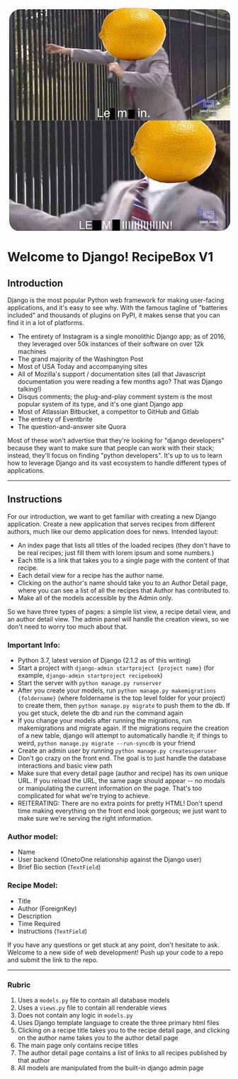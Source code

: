 <p align="center">
 <img src=lemin.jpg/>
</p>

# Welcome to Django! RecipeBox V1

## Introduction

Django is the most popular Python web framework for making user-facing applications, and it's easy to see why. With the famous tagline of "batteries included" and thousands of plugins on PyPI, it makes sense that you can find it in a lot of platforms.

- The entirety of Instagram is a single monolithic Django app; as of 2016, they leveraged over 50k instances of their software on over 12k machines
- The grand majority of the Washington Post
- Most of USA Today and accompanying sites
- All of Mozilla's support / documentation sites (all that Javascript documentation you were reading a few months ago? That was Django talking!)
- Disqus comments; the plug-and-play comment system is the most popular system of its type, and it's one giant Django app
- Most of Atlassian Bitbucket, a competitor to GitHub and Gitlab
- The entirety of Eventbrite
- The question-and-answer site Quora

Most of these won't advertise that they're looking for "django developers" because they want to make sure that people can work with their stack; instead, they'll focus on finding "python developers". It's up to us to learn how to leverage Django and its vast ecosystem to handle different types of applications.

---

## Instructions


For our introduction, we want to get familiar with creating a new Django application. Create a new application that serves recipes from different authors, much like our demo application does for news. Intended layout:

- An index page that lists all titles of the loaded recipes (they don't have to be real recipes; just fill them with lorem ipsum and some numbers.)
- Each title is a link that takes you to a single page with the content of that recipe.
- Each detail view for a recipe has the author name.
- Clicking on the author's name should take you to an Author Detail page, where you can see a list of all the recipes that Author has contributed to.
- Make all of the models accessible by the Admin only.

So we have three types of pages: a simple list view, a recipe detail view, and an author detail view. The admin panel will handle the creation views, so we don't need to worry too much about that.

### Important Info:

- Python 3.7, latest version of Django (2.1.2 as of this writing)
- Start a project with `django-admin startproject {project name}` (for example, `django-admin startproject recipebook`)
- Start the server with `python manage.py runserver`
- After you create your models, run `python manage.py makemigrations {foldername}` (where foldername is the top level folder for your project) to create them, then `python manage.py migrate` to push them to the db. If you get stuck, delete the db and run the command again
- If you change your models after running the migrations, run makemigrations and migrate again. If the migrations require the creation of a new table, django will attempt to automatically handle it; if things to weird, `python manage.py migrate --run-syncdb` is your friend
- Create an admin user by running `python manage.py createsuperuser`
- Don't go crazy on the front end. The goal is to just handle the database interactions and basic view path
- Make sure that every detail page (author and recipe) has its own unique URL. If you reload the URL, the same page should appear -- no modals or manipulating the current information on the page. That's too complicated for what we're trying to achieve.
- REITERATING: There are no extra points for pretty HTML! Don't spend time making everything on the front end look gorgeous; we just want to make sure we're serving the right information.

### Author model:

- Name
- User backend (OnetoOne relationship against the Django user)
- Brief Bio section (`TextField`)

### Recipe Model:

- Title
- Author (ForeignKey)
- Description
- Time Required
- Instructions (`TextField`)

If you have any questions or get stuck at any point, don't hesitate to ask. Welcome to a new side of web development! Push up your code to a repo and submit the link to the repo.

---

### Rubric

1. Uses a `models.py` file to contain all database models
2. Uses a `views.py` file to contain all renderable views
3. Does not contain any logic in `models.py`
4. Uses Django template language to create the three primary html files
5. Clicking on a recipe title takes you to the recipe detail page, and clicking on the author name takes you to the author detail page
6. The main page only contains recipe titles
7. The author detail page contains a list of links to all recipes published by that author
8. All models are manipulated from the built-in django admin page

